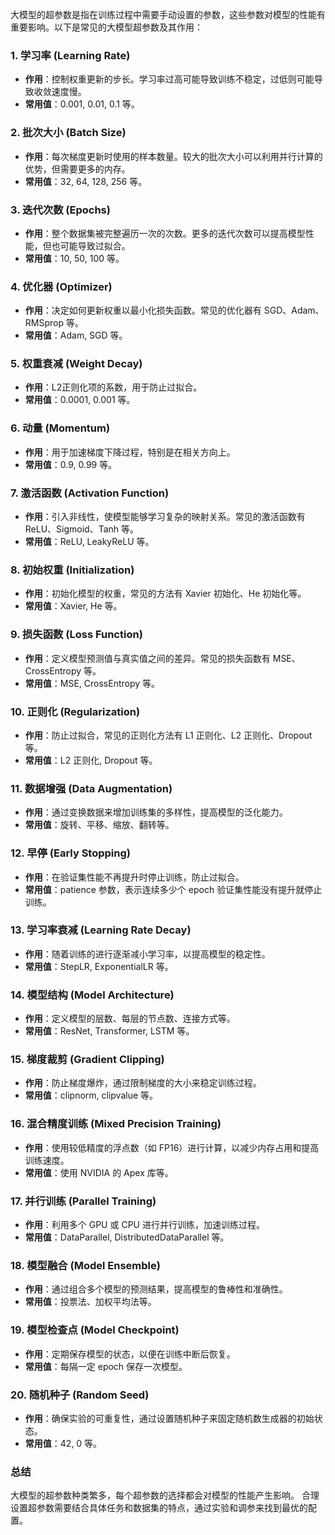 大模型的超参数是指在训练过程中需要手动设置的参数，这些参数对模型的性能有重要影响。以下是常见的大模型超参数及其作用：

### 1. 学习率 (Learning Rate)
- **作用**：控制权重更新的步长。学习率过高可能导致训练不稳定，过低则可能导致收敛速度慢。
- **常用值**：0.001, 0.01, 0.1 等。

### 2. 批次大小 (Batch Size)
- **作用**：每次梯度更新时使用的样本数量。较大的批次大小可以利用并行计算的优势，但需要更多的内存。
- **常用值**：32, 64, 128, 256 等。

### 3. 迭代次数 (Epochs)
- **作用**：整个数据集被完整遍历一次的次数。更多的迭代次数可以提高模型性能，但也可能导致过拟合。
- **常用值**：10, 50, 100 等。

### 4. 优化器 (Optimizer)
- **作用**：决定如何更新权重以最小化损失函数。常见的优化器有 SGD、Adam、RMSprop 等。
- **常用值**：Adam, SGD 等。

### 5. 权重衰减 (Weight Decay)
- **作用**：L2正则化项的系数，用于防止过拟合。
- **常用值**：0.0001, 0.001 等。

### 6. 动量 (Momentum)
- **作用**：用于加速梯度下降过程，特别是在相关方向上。
- **常用值**：0.9, 0.99 等。

### 7. 激活函数 (Activation Function)
- **作用**：引入非线性，使模型能够学习复杂的映射关系。常见的激活函数有 ReLU、Sigmoid、Tanh 等。
- **常用值**：ReLU, LeakyReLU 等。

### 8. 初始权重 (Initialization)
- **作用**：初始化模型的权重，常见的方法有 Xavier 初始化、He 初始化等。
- **常用值**：Xavier, He 等。

### 9. 损失函数 (Loss Function)
- **作用**：定义模型预测值与真实值之间的差异。常见的损失函数有 MSE、CrossEntropy 等。
- **常用值**：MSE, CrossEntropy 等。

### 10. 正则化 (Regularization)
- **作用**：防止过拟合，常见的正则化方法有 L1 正则化、L2 正则化、Dropout 等。
- **常用值**：L2 正则化, Dropout 等。

### 11. 数据增强 (Data Augmentation)
- **作用**：通过变换数据来增加训练集的多样性，提高模型的泛化能力。
- **常用值**：旋转、平移、缩放、翻转等。

### 12. 早停 (Early Stopping)
- **作用**：在验证集性能不再提升时停止训练，防止过拟合。
- **常用值**：patience 参数，表示连续多少个 epoch 验证集性能没有提升就停止训练。

### 13. 学习率衰减 (Learning Rate Decay)
- **作用**：随着训练的进行逐渐减小学习率，以提高模型的稳定性。
- **常用值**：StepLR, ExponentialLR 等。

### 14. 模型结构 (Model Architecture)
- **作用**：定义模型的层数、每层的节点数、连接方式等。
- **常用值**：ResNet, Transformer, LSTM 等。

### 15. 梯度裁剪 (Gradient Clipping)
- **作用**：防止梯度爆炸，通过限制梯度的大小来稳定训练过程。
- **常用值**：clipnorm, clipvalue 等。

### 16. 混合精度训练 (Mixed Precision Training)
- **作用**：使用较低精度的浮点数（如 FP16）进行计算，以减少内存占用和提高训练速度。
- **常用值**：使用 NVIDIA 的 Apex 库等。

### 17. 并行训练 (Parallel Training)
- **作用**：利用多个 GPU 或 CPU 进行并行训练，加速训练过程。
- **常用值**：DataParallel, DistributedDataParallel 等。

### 18. 模型融合 (Model Ensemble)
- **作用**：通过组合多个模型的预测结果，提高模型的鲁棒性和准确性。
- **常用值**：投票法、加权平均法等。

### 19. 模型检查点 (Model Checkpoint)
- **作用**：定期保存模型的状态，以便在训练中断后恢复。
- **常用值**：每隔一定 epoch 保存一次模型。

### 20. 随机种子 (Random Seed)
- **作用**：确保实验的可重复性，通过设置随机种子来固定随机数生成器的初始状态。
- **常用值**：42, 0 等。

### 总结
大模型的超参数种类繁多，每个超参数的选择都会对模型的性能产生影响。
合理设置超参数需要结合具体任务和数据集的特点，通过实验和调参来找到最优的配置。
